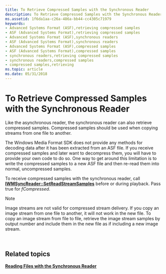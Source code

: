 ```yaml
---
title: To Retrieve Compressed Samples with the Synchronous Reader
description: To Retrieve Compressed Samples with the Synchronous Reader
ms.assetid: 1f6da1aa-c26a-486a-bb44-cc4305c71979
keywords:
- Advanced Systems Format (ASF),retrieving compressed samples
- ASF (Advanced Systems Format),retrieving compressed samples
- Advanced Systems Format (ASF),synchronous readers
- ASF (Advanced Systems Format),synchronous readers
- Advanced Systems Format (ASF),compressed samples
- ASF (Advanced Systems Format),compressed samples
- synchronous readers,retrieving compressed samples
- synchronous readers,compressed samples
- compressed samples,retrieving
ms.topic: article
ms.date: 05/31/2018
---
```


# To Retrieve Compressed Samples with the Synchronous Reader

Like the asynchronous reader, the synchronous reader can also retrieve compressed samples. Compressed samples should be used when copying streams from one file to another.

The Windows Media Format SDK does not provide any methods for decoding data after it has been extracted from an ASF file. If you receive compressed samples and later want to decompress them, you will have to provide your own code to do so. One way to get around this limitation is to write the compressed samples to a new ASF file and then re-read them into normal, uncompressed samples.

To receive compressed samples with the synchronous reader, call [**IWMSyncReader::SetReadStreamSamples**](/previous-versions/windows/desktop/api/Wmsdkidl/nf-wmsdkidl-iwmsyncreader-setreadstreamsamples) before or during playback. Pass true for *fCompressed*.

> [!Note]  
> Image streams are not valid for compressed stream delivery. If you copy an image stream from one file to another, it will not work in the new file. To copy an image stream from file to file, retrieve the image stream samples by output number and include them in the new file as if including a new image stream.

 

## Related topics

<dl> <dt>

[**Reading Files with the Synchronous Reader**](reading-files-with-the-synchronous-reader.md)
</dt> </dl>

 

 




